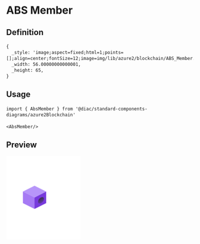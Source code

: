 # ABS Member

## Definition

```
{
  _style: 'image;aspect=fixed;html=1;points=[];align=center;fontSize=12;image=img/lib/azure2/blockchain/ABS_Member.svg;strokeColor=none;',
  _width: 56.00000000000001,
  _height: 65,
}
```

## Usage

```
import { AbsMember } from '@diac/standard-components-diagrams/azure2Blockchain'

<AbsMember/>
```

## Preview

<img src="./abs-member.png" width="200"/>

